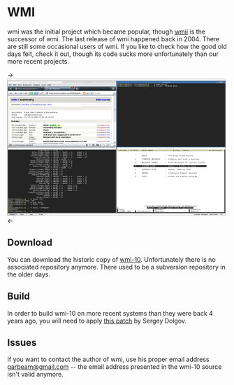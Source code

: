 WMI
===
wmi was the initial project which became popular, though [wmii](/wmii/) is the
successor of wmi. The last release of wmi happened back in 2004. There are still
some occasional users of wmi. If you like to check how the good old days felt,
check it out, though its code sucks more unfortunately than our more
recent projects.

->[![Screenshot](screenshots/wmi-20080718s.png)](screenshots/wmi-20080718.png)<-

Download
--------
You can download the historic copy of
[wmi-10](http://code.suckless.org/dl/misc/wmi-10.tar.gz). Unfortunately there
is no associated repository anymore. There used to be a subversion repository
in the older days.

Build
-----
In order to build wmi-10 on more recent systems than they were back 4
years ago, you will need to apply [this
patch](wmi-10_compile_fixes.diff) by Sergey Dolgov.

Issues
------
If you want to contact the author of wmi, use his proper email address
[garbeam@gmail.com](mailto:garbeam@gmail.com) -- the email address presented in
the wmi-10 source isn't valid anymore.
